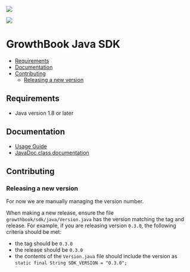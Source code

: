 ![](growthbook-hero-java.png)

[![](https://jitpack.io/v/growthbook/growthbook-sdk-java.svg)](https://jitpack.io/#growthbook/growthbook-sdk-java)

# GrowthBook Java SDK

- [Requirements](#requirements)
- [Documentation](#documentation)
- [Contributing](#contributing)
  - [Releasing a new version](#releasing-a-new-version)

## Requirements

- Java version 1.8 or later


## Documentation

- [Usage Guide](https://docs.growthbook.io/lib/java)
- [JavaDoc class documentation](https://growthbook.github.io/growthbook-sdk-java/)


## Contributing

### Releasing a new version

For now we are manually managing the version number.

When making a new release, ensure the file `growthbook/sdk/java/Version.java` has the version matching the tag and release. For example, if you are releasing version `0.3.0`, the following criteria should be met:
 
- the tag should be `0.3.0`
- the release should be `0.3.0` 
- the contents of the `Version.java` file should include the version as `static final String SDK_VERSION = "0.3.0";`